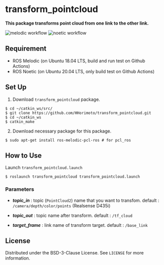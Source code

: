 # transform_pointcloud

**This package transforms point cloud from one link to the other link.**

![melodic workflow](https://github.com/HHorimoto/transform_pointcloud/actions/workflows/melodic.yml/badge.svg)
![noetic workflow](https://github.com/HHorimoto/transform_pointcloud/actions/workflows/noetic.yml/badge.svg)

## Requirement
+ ROS Melodic (on Ubuntu 18.04 LTS, build and run test on Github Actions)
+ ROS Noetic (on Ubuntu 20.04 LTS, only build test on Github Actions)

## Set Up
1. Download `transform_pointcloud` package.

```shell
$ cd ~/catkin_ws/src/
$ git clone https://github.com/HHorimoto/transform_pointcloud.git
$ cd ~/catkin_ws
$ catkin_make
```

2. Download necessary package for this package.

```shell
$ sudo apt-get install ros-melodic-pcl-ros # for pcl_ros
```

## How to Use
Launch `transform_pointcloud.launch`

```shell
$ roslaunch transform_pointcloud transform_pointcloud.launch
```

### Parameters

+ ***topic_in*** : topic (`PointCloud2`) name that you want to transfom.
    default : `/camera/depth/color/points` (Realsense D435i)

+ ***topic_out*** : topic name after transform.
    default : `/tf_cloud`

+ ***target_frame*** : link name of transform target.
    default : `/base_link`
## License

Distributed under the BSD-3-Clause License. See `LICENSE` for more information.